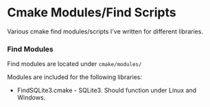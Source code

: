 # Cmake Modules/Find Scripts

Various cmake find modules/scripts I've written for different libraries.



### Find Modules

Find modules are located under `cmake/modules/`

Modules are included for the following libraries:
 * FindSQLite3.cmake	- SQLite3. Should function under Linux and Windows.
